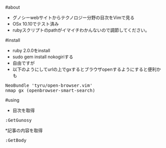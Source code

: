 #about
* グノシーwebサイトからテクノロジー分野の目次をVimで見る
* OSx 10.10でテスト済み
* rubyスクリプトのpathがイマイチわかんないので調節してください。

#install
* ruby 2.0.0をinstall
* sudo gem install nokogiriする
* 自由ですが
* 以下のようにしてurlの上でgxするとブラウザopenするようにすると便利かも 
<pre>
NeoBundle 'tyru/open-browser.vim'
nmap gx <Plug>(openbrowser-smart-search)
</pre>


#using
* 目次を取得
<pre>
:GetGunosy
</pre>

*記事の内容を取得
<pre>
:GetBody
</pre>
